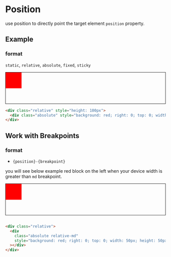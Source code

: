 # Position

use position to directly point the target element `position` property.

<style>
  .position-demo-1 {
    border: 1px solid;
    text-align: center;
    box-sizing: border-box;
    height: 100px;
  }
</style>

## Example

### format
`static`, `relative`, `absolute`, `fixed`, `sticky`

<div class="relative position-demo-1">
  <div class="absolute" style="background: red; right: 0; top: 0; width: 50px; height: 50px;"></div>
</div>

```html
<div class="relative" style="height: 100px">
  <div class="absolute" style="background: red; right: 0; top: 0; width: 50px; height: 50px;"></div>
</div>
```

## Work with Breakpoints

### format
- `{position}-{breakpoint}`

you will see below example red block on the left when your device width is greater than `md` breakpoint.

<div class="relative position-demo-1">
  <div
    class="absolute relative-md"
    style="background: red; right: 0; top: 0; width: 50px; height: 50px;"
  ></div>
</div>

```html

<div class="relative">
  <div
    class="absolute relative-md"
    style="background: red; right: 0; top: 0; width: 50px; height: 50px;"
  ></div>
</div>
```